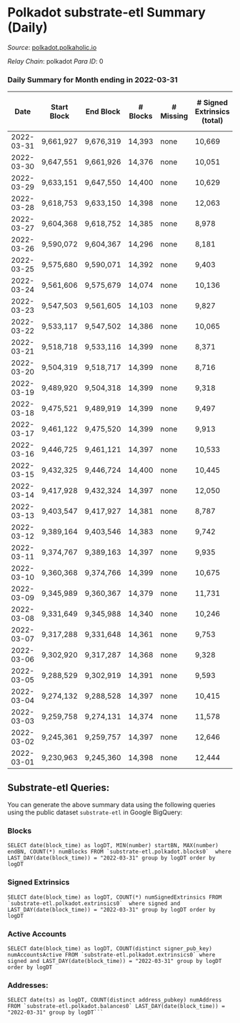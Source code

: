 # Polkadot substrate-etl Summary (Daily)

_Source_: [polkadot.polkaholic.io](https://polkadot.polkaholic.io)

*Relay Chain*: polkadot
*Para ID*: 0



### Daily Summary for Month ending in 2022-03-31


| Date | Start Block | End Block | # Blocks | # Missing | # Signed Extrinsics (total) | # Active Accounts | # Addresses with Balances | # Events | # Transfers | # XCM Transfers In | # XCM Transfers Out |
| ---- | ----------- | --------- | -------- | --------- | --------------------------- | ----------------- | ------------------------- | -------- | ----------- | ------------------ | ------------------- |
| 2022-03-31 | 9,661,927 | 9,676,319 | 14,393 | none  | 10,669 | 4,847 | 945,781 | 288,801 | 9,518 ($252,532,506) |   |   |
| 2022-03-30 | 9,647,551 | 9,661,926 | 14,376 | none  | 10,051 | 4,766 |  | 282,501 | 8,785 ($213,383,880) |   |   |
| 2022-03-29 | 9,633,151 | 9,647,550 | 14,400 | none  | 10,629 | 5,071 |  | 286,582 | 9,325 ($480,362,448) |   |   |
| 2022-03-28 | 9,618,753 | 9,633,150 | 14,398 | none  | 12,063 | 5,705 |  | 297,496 | 10,512 ($405,019,592) |   |   |
| 2022-03-27 | 9,604,368 | 9,618,752 | 14,385 | none  | 8,978 | 4,213 |  | 275,304 | 7,721 ($72,834,646) |   |   |
| 2022-03-26 | 9,590,072 | 9,604,367 | 14,296 | none  | 8,181 | 3,812 |  | 265,743 | 6,905 ($58,527,386) |   |   |
| 2022-03-25 | 9,575,680 | 9,590,071 | 14,392 | none  | 9,403 | 4,368 |  | 275,460 | 8,320 ($143,893,705) |   |   |
| 2022-03-24 | 9,561,606 | 9,575,679 | 14,074 | none  | 10,136 | 4,640 |  | 271,557 | 8,901 ($275,741,455) |   |   |
| 2022-03-23 | 9,547,503 | 9,561,605 | 14,103 | none  | 9,827 | 4,387 |  | 278,635 | 8,472 ($135,907,543) |   |   |
| 2022-03-22 | 9,533,117 | 9,547,502 | 14,386 | none  | 10,065 | 4,778 |  | 281,534 | 8,892 ($118,856,917) |   |   |
| 2022-03-21 | 9,518,718 | 9,533,116 | 14,399 | none  | 8,371 | 3,744 |  | 270,573 | 7,211 ($82,055,730) |   |   |
| 2022-03-20 | 9,504,319 | 9,518,717 | 14,399 | none  | 8,716 | 3,620 |  | 272,658 | 7,684 ($59,689,419) |   |   |
| 2022-03-19 | 9,489,920 | 9,504,318 | 14,399 | none  | 9,318 | 4,039 |  | 270,221 | 8,251 ($67,046,844) |   |   |
| 2022-03-18 | 9,475,521 | 9,489,919 | 14,399 | none  | 9,497 | 4,416 |  | 285,784 | 8,722 ($59,707,370) |   |   |
| 2022-03-17 | 9,461,122 | 9,475,520 | 14,399 | none  | 9,913 | 4,570 |  | 287,856 | 8,814 ($82,449,752) |   |   |
| 2022-03-16 | 9,446,725 | 9,461,121 | 14,397 | none  | 10,533 | 4,788 |  | 295,574 | 9,596 ($87,604,294) |   |   |
| 2022-03-15 | 9,432,325 | 9,446,724 | 14,400 | none  | 10,445 | 4,923 |  | 292,829 | 9,254 ($83,055,778) |   |   |
| 2022-03-14 | 9,417,928 | 9,432,324 | 14,397 | none  | 12,050 | 5,346 |  | 311,856 | 14,892 ($138,404,526) |   |   |
| 2022-03-13 | 9,403,547 | 9,417,927 | 14,381 | none  | 8,787 | 3,863 |  | 281,525 | 8,725 ($132,780,634) |   |   |
| 2022-03-12 | 9,389,164 | 9,403,546 | 14,383 | none  | 9,742 | 4,646 |  | 283,807 | 19,345 ($179,415,987) |   |   |
| 2022-03-11 | 9,374,767 | 9,389,163 | 14,397 | none  | 9,935 | 4,541 |  | 216,531 | 9,129 ($88,545,561) |   |   |
| 2022-03-10 | 9,360,368 | 9,374,766 | 14,399 | none  | 10,675 | 5,082 |  | 224,880 | 8,660 ($53,584,949) |   |   |
| 2022-03-09 | 9,345,989 | 9,360,367 | 14,379 | none  | 11,731 | 5,412 |  | 240,560 | 11,057 ($68,377,763) |   |   |
| 2022-03-08 | 9,331,649 | 9,345,988 | 14,340 | none  | 10,246 | 4,568 |  | 224,963 | 9,671 ($157,469,347) |   |   |
| 2022-03-07 | 9,317,288 | 9,331,648 | 14,361 | none  | 9,753 | 4,317 |  | 222,768 | 9,403 ($82,440,339) |   |   |
| 2022-03-06 | 9,302,920 | 9,317,287 | 14,368 | none  | 9,328 | 4,112 |  | 220,764 | 8,798 ($214,155,115) |   |   |
| 2022-03-05 | 9,288,529 | 9,302,919 | 14,391 | none  | 9,593 | 4,011 |  | 223,835 | 9,366 ($144,976,037) |   |   |
| 2022-03-04 | 9,274,132 | 9,288,528 | 14,397 | none  | 10,415 | 4,336 |  | 226,234 | 10,241 ($187,286,365) |   |   |
| 2022-03-03 | 9,259,758 | 9,274,131 | 14,374 | none  | 11,578 | 5,192 |  | 240,542 | 11,734 ($193,762,198) |   |   |
| 2022-03-02 | 9,245,361 | 9,259,757 | 14,397 | none  | 12,646 | 5,738 |  | 241,063 | 12,494 ($91,215,581) |   |   |
| 2022-03-01 | 9,230,963 | 9,245,360 | 14,398 | none  | 12,444 | 5,213 |  | 245,121 | 12,269 ($226,388,920) |   |   |

## Substrate-etl Queries:
You can generate the above summary data using the following queries using the public dataset `substrate-etl` in Google BigQuery:


### Blocks
```
SELECT date(block_time) as logDT, MIN(number) startBN, MAX(number) endBN, COUNT(*) numBlocks FROM `substrate-etl.polkadot.blocks0`  where LAST_DAY(date(block_time)) = "2022-03-31" group by logDT order by logDT
```


### Signed Extrinsics
```
SELECT date(block_time) as logDT, COUNT(*) numSignedExtrinsics FROM `substrate-etl.polkadot.extrinsics0`  where signed and LAST_DAY(date(block_time)) = "2022-03-31" group by logDT order by logDT
```


### Active Accounts
```
SELECT date(block_time) as logDT, COUNT(distinct signer_pub_key) numAccountsActive FROM `substrate-etl.polkadot.extrinsics0` where signed and LAST_DAY(date(block_time)) = "2022-03-31" group by logDT order by logDT
```


### Addresses:
```
SELECT date(ts) as logDT, COUNT(distinct address_pubkey) numAddress FROM `substrate-etl.polkadot.balances0` LAST_DAY(date(block_time)) = "2022-03-31" group by logDT```

